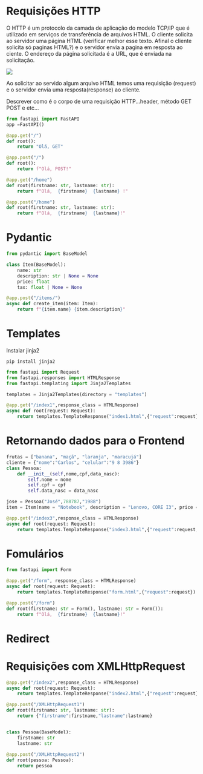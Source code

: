 # Requisições HTTP

O HTTP é um protocolo da camada de aplicação do modelo TCP/IP que é utilizado em serviços de transferência de arquivos HTML. O cliente solicita ao servidor uma página HTML (verificar melhor esse texto. Afinal o cliente solicita só paginas HTML?) e o servidor envia a pagina em resposta ao ciente. O endereço da página solicitada é a URL, que é enviada na solicitação. 

<img src="https://materiais.imd.ufrn.br/materialV2/assets/imagens/sistemas-de-conectividade/sistemas_conectividade_a06_2016_Aula_06_Modelos_Comunicacao_Redes_Figura_02.jpg"/>

Ao solicitar ao servido algum arquivo HTML temos uma requisição (request) e o servidor envia uma resposta(response) ao cliente.

Descrever como é o corpo de uma requisição HTTP...header, método GET POST e etc...


~~~python
from fastapi import FastAPI
app =FastAPI()

@app.get("/")
def root():
    return "Olá, GET"

@app.post("/")
def root():
    return f"Olá, POST!"
~~~



~~~python
@app.get("/home")
def root(firstname: str, lastname: str):
    return f"Olá,  {firstname}  {lastname} !"

@app.post("/home")
def root(firstname: str, lastname: str):
    return f"Olá,  {firstname}  {lastname}!"
~~~


# Pydantic

~~~python
from pydantic import BaseModel

class Item(BaseModel):
    name: str
    description: str | None = None
    price: float
    tax: float | None = None

@app.post("/items/")
async def create_item(item: Item):
    return f"{item.name} {item.description}"

~~~

# Templates
Instalar jinja2   

`pip install jinja2`

~~~python
from fastapi import Request
from fastapi.responses import HTMLResponse
from fastapi.templating import Jinja2Templates

templates = Jinja2Templates(directory = "templates")

@app.get("/index1",response_class = HTMLResponse)
async def root(request: Request):
    return templates.TemplateResponse("index1.html",{"request":request})
~~~



# Retornando dados para o Frontend
~~~python
frutas = ["banana", "maçã", "laranja", "maracujá"]
cliente = {"nome":"Carlos", "celular":"9 8 3986"}
class Pessoa:
    def __init__(self,nome,cpf,data_nasc):
        self.nome = nome
        self.cpf = cpf
        self.data_nasc = data_nasc

jose = Pessoa("José",788787,"1988")
item = Item(name = "Notebook", description = "Lenovo, CORE I3", price = 243.54,tax = None)

@app.get("/index3",response_class = HTMLResponse)
async def root(request: Request):
    return templates.TemplateResponse("index3.html",{"request":request, "dados_list": frutas, "dados_dict": cliente, "pessoa":jose, "item": item })

~~~

# Fomulários
~~~python
from fastapi import Form

@app.get("/form", response_class = HTMLResponse)
async def root(request: Request):
    return templates.TemplateResponse("form.html",{"request":request})

@app.post("/form")
def root(firstname: str = Form(), lastname: str = Form()):
    return f"Olá,  {firstname}  {lastname}!"
~~~

# Redirect 

# Requisições com XMLHttpRequest

~~~python
@app.get("/index2",response_class = HTMLResponse)
async def root(request: Request):
    return templates.TemplateResponse("index2.html",{"request":request})

@app.post("/XMLHttpRequest1")
def root(firstname: str, lastname: str):
    return {"firstname":firstname,"lastname":lastname}


class Pessoa(BaseModel):
    firstname: str
    lastname: str
    
@app.post("/XMLHttpRequest2")
def root(pessoa: Pessoa):
    return pessoa
~~~